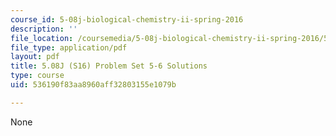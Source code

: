 ```yaml
---
course_id: 5-08j-biological-chemistry-ii-spring-2016
description: ''
file_location: /coursemedia/5-08j-biological-chemistry-ii-spring-2016/536190f83aa8960aff32803155e1079b_MIT5_08jS16ps5-6_soln.pdf
file_type: application/pdf
layout: pdf
title: 5.08J (S16) Problem Set 5-6 Solutions
type: course
uid: 536190f83aa8960aff32803155e1079b

---
```

None